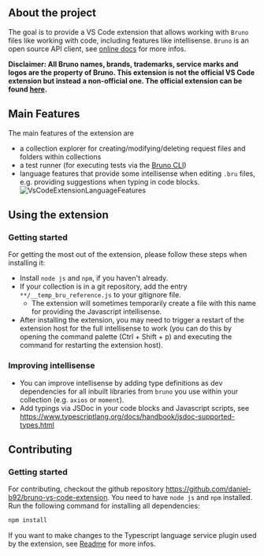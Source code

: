 ## About the project

The goal is to provide a VS Code extension that allows working with `Bruno` files like working with code, including features like intellisense. `Bruno` is an open source API client, see [online docs](https://docs.usebruno.com/) for more infos.

**Disclaimer: All Bruno names, brands, trademarks, service marks and logos are the property of Bruno. This extension is not the official VS Code extension but instead a non-official one. The official extension can be found [here](https://marketplace.visualstudio.com/items?itemName=bruno-api-client.bruno).**

## Main Features

The main features of the extension are

- a collection explorer for creating/modifying/deleting request files and folders within collections
- a test runner (for executing tests via the [Bruno CLI](https://www.npmjs.com/package/@usebruno/cli))
- language features that provide some intellisense when editing `.bru` files, e.g. providing suggestions when typing in code blocks.![VsCodeExtensionLanguageFeatures](https://github.com/user-attachments/assets/c558b1bf-5a0a-45c0-bd03-eea25728edec)


## Using the extension

### Getting started

For getting the most out of the extension, please follow these steps when installing it:

- Install `node js` and `npm`, if you haven't already.
- If your collection is in a git repository, add the entry `**/__temp_bru_reference.js` to your gitignore file.
  - The extension will sometimes temporarily create a file with this name for providing the Javascript intellisense.
- After installing the extension, you may need to trigger a restart of the extension host for the full intellisense to work (you can do this by opening the command palette (Ctrl + Shift + p) and executing the command for restarting the extension host).


### Improving intellisense
- You can improve intellisense by adding type definitions as dev dependencies for all inbuilt libraries from `bruno` you use within your collection (e.g. `axios` or `moment`).
- Add typings via JSDoc in your code blocks and Javascript scripts, see https://www.typescriptlang.org/docs/handbook/jsdoc-supported-types.html

## Contributing

### Getting started

For contributing, checkout the github repository https://github.com/daniel-b92/bruno-vs-code-extension.
You need to have `node js` and `npm` installed.
Run the following command for installing all dependencies:

```bash
npm install
```

If you want to make changes to the Typescript language service plugin used by the extension, see [Readme](./src/tsPlugin/README.md) for more infos.
